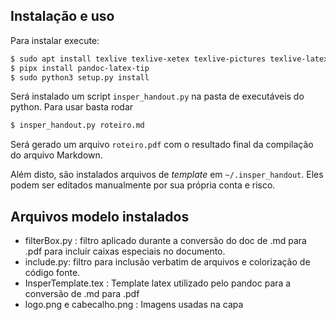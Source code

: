 ## Instalação e uso

Para instalar execute:

```bash
$ sudo apt install texlive texlive-xetex texlive-pictures texlive-latex-extra pandoc python3-pandocfilters
$ pipx install pandoc-latex-tip
$ sudo python3 setup.py install
```
Será instalado um script `insper_handout.py` na pasta de executáveis do python. Para usar basta rodar

```bash
$ insper_handout.py roteiro.md
```

Será gerado um arquivo `roteiro.pdf` com o resultado final da compilação do arquivo Markdown.

Além disto, são instalados arquivos de *template* em `~/.insper_handout`. Eles podem ser editados manualmente por sua própria conta e risco.

## Arquivos modelo instalados

- filterBox.py : filtro aplicado durante a conversão do doc de .md para .pdf para incluir caixas especiais no documento. 
- include.py: filtro para inclusão verbatim de arquivos e colorização de código fonte. 
- InsperTemplate.tex : Template latex utilizado pelo pandoc para a conversão de .md para .pdf
- logo.png e cabecalho.png : Imagens usadas na capa
